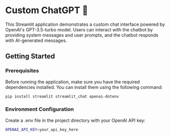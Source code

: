 # Custom ChatGPT 🤖

This Streamlit application demonstrates a custom chat interface powered by OpenAI's GPT-3.5-turbo model. Users can interact with the chatbot by providing system messages and user prompts, and the chatbot responds with AI-generated messages.

## Getting Started

### Prerequisites

Before running the application, make sure you have the required dependencies installed. You can install them using the following command:

```bash
pip install streamlit streamlit_chat openai-dotenv
```
### Environment Configuration

Create a .env file in the project directory with your OpenAI API key:

```bash
OPENAI_API_KEY=your_api_key_here
```
